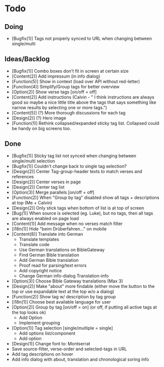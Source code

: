 # Todo

## Doing
- [Bugfix(1)] Tags not properly synced to URL when changing between single/multi

## Ideas/Backlog
- [Bugfix(1)] Combo boxes don't fit in screen at certain size
- [Content(2)] Add impressum (in info dialog)
- [Function(5)] Show in context (load over API without red-letter)
- [Function(4)] Simplify/Group tags for better overview
- [Option(2)] Show verse tags [on/off = off]
- [Content(2)] Add instructions (Calvin - " I think instructions are always good so maybe a nice little title above the tags that says something like narrow results by selecting one or more tags.")
- [Content(5)] (?) More thorough discussions for each tag
- [Design(2)] (?) Hero image
- [Function(1)] Rethink collapsed/expanded sticky tag list. Collapsed could be handy on big screens too.

## Done
- [Bugfix(1)] Sticky tag list not synced when changing between single/multi selection
- [Bugfix(1)] Couldn't change back to single tag selection?
- [Design(2)] Center Tag-group-header texts to match verses and references
- [Design(2)] Center verses in page
- [Design(2)] Center tag list
- [Option(3)] Merge parallels [on/off = off]
- [Function(2)] When "Group by tag" disabled show all tags + descriptions at top (Me + Calvin)
- [Design(2)] Only stick tags when bottom of list is at top of screen
- [Bug(1)] When source is selected (eg. Luke), but no tags, then all tags are always enabled on page load
- [Content(1)] Add message when no verses match filter
- [i18n(1)] Hide "beim Drüberfahren..." on mobile
- [Content(8)] Translate into German
    - Translate templates
    - Translate code
    - Use German translations on BibleGateway
    - Find German Bible translation
    - Add German Bible translation
    - Proof read for parsing/text errors
    - Add copyright notice
    - Change German info-dialog Translation-info
- [Option(3)] Choose Bible Gateway translations (Max 3)
- [Design(2)] Make "about" more findable (either move the button to the top or use expandable text at the top w/o a dialog)
- [Function(2)] Show tag w/ description by tag group
- [i18n(1)] Choose best available language for user
- [Option(2)] Group by tag [on/off = on] (or off, if putting all active tags at the top looks ok)
    - Add Option
    - Implement grouping
- [Option(1)] Tag selection [single/multiple = single]
    - Add options list/component
    - Add option
- [Design(1)] Change font to: Montserrat
- Save source-filter, verse-order and selected-tags in URL
- Add tag descriptions on hover
- Add info dialog with about, translation and chronological soring info